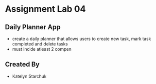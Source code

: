 # Assignment Lab 04

## Daily Planner App

- create a daily planner that allows users to create new task, mark task completed and delete tasks
- must inclde atleast 2 compen

## Created By

- Katelyn Starchuk
